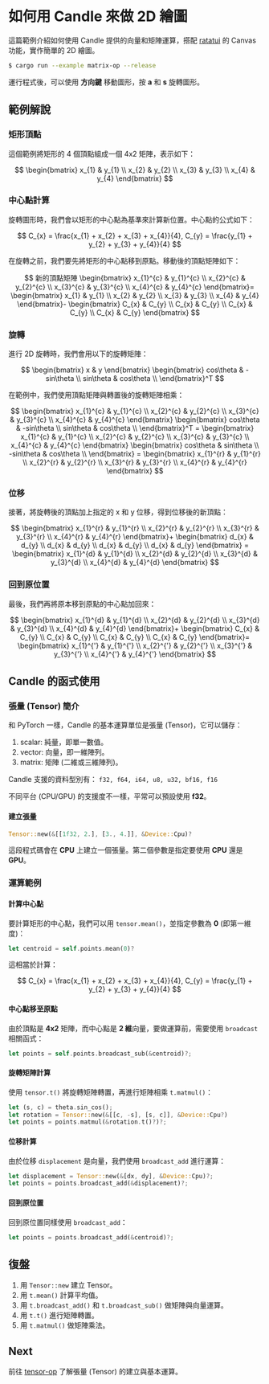 # 如何用 Candle 來做 2D 繪圖

這篇範例介紹如何使用 Candle 提供的向量和矩陣運算，搭配 [ratatui](https://ratatui.rs/) 的 Canvas 功能，實作簡單的 2D 繪圖。

```sh
$ cargo run --example matrix-op --release
```

運行程式後，可以使用 **方向鍵** 移動圖形，按 **a** 和 **s** 旋轉圖形。

## 範例解說

### 矩形頂點

這個範例將矩形的 4 個頂點組成一個 4x2 矩陣，表示如下：

$$
\begin{bmatrix}
x_{1} & y_{1} \\
x_{2} & y_{2} \\
x_{3} & y_{3} \\
x_{4} & y_{4}
\end{bmatrix}
$$

### 中心點計算

旋轉圖形時，我們會以矩形的中心點為基準來計算新位置。中心點的公式如下：

$$
C_{x} = \frac{x_{1} + x_{2} + x_{3} + x_{4}}{4},
C_{y} = \frac{y_{1} + y_{2} + y_{3} + y_{4}}{4}
$$

在旋轉之前，我們要先將矩形的中心點移到原點。移動後的頂點矩陣如下：

$$
新的頂點矩陣 \begin{bmatrix}
x_{1}^{c} & y_{1}^{c} \\
x_{2}^{c} & y_{2}^{c} \\
x_{3}^{c} & y_{3}^{c} \\
x_{4}^{c} & y_{4}^{c}
\end{bmatrix}=
\begin{bmatrix}
x_{1} & y_{1} \\
x_{2} & y_{2} \\
x_{3} & y_{3} \\
x_{4} & y_{4}
\end{bmatrix}-
\begin{bmatrix}
C_{x} & C_{y} \\
C_{x} & C_{y} \\
C_{x} & C_{y} \\
C_{x} & C_{y}
\end{bmatrix}
$$

### 旋轉

進行 2D 旋轉時，我們會用以下的旋轉矩陣：

$$
\begin{bmatrix}
x & y
\end{bmatrix}
\begin{bmatrix}
cos\theta  & -sin\theta  \\
sin\theta & cos\theta \\
\end{bmatrix}^T
$$

在範例中，我們使用頂點矩陣與轉置後的旋轉矩陣相乘：

$$
\begin{bmatrix}
x_{1}^{c} & y_{1}^{c} \\
x_{2}^{c} & y_{2}^{c} \\
x_{3}^{c} & y_{3}^{c} \\
x_{4}^{c} & y_{4}^{c}
\end{bmatrix}
\begin{bmatrix}
cos\theta  & -sin\theta  \\
sin\theta & cos\theta \\
\end{bmatrix}^T =
\begin{bmatrix}
x_{1}^{c} & y_{1}^{c} \\
x_{2}^{c} & y_{2}^{c} \\
x_{3}^{c} & y_{3}^{c} \\
x_{4}^{c} & y_{4}^{c}
\end{bmatrix}
\begin{bmatrix}
cos\theta  & sin\theta  \\
-sin\theta & cos\theta \\
\end{bmatrix} =
\begin{bmatrix}
x_{1}^{r} & y_{1}^{r} \\
x_{2}^{r} & y_{2}^{r} \\
x_{3}^{r} & y_{3}^{r} \\
x_{4}^{r} & y_{4}^{r}
\end{bmatrix}
$$

### 位移

接著，將旋轉後的頂點加上指定的 x 和 y 位移，得到位移後的新頂點：

$$
\begin{bmatrix}
x_{1}^{r} & y_{1}^{r} \\
x_{2}^{r} & y_{2}^{r} \\
x_{3}^{r} & y_{3}^{r} \\
x_{4}^{r} & y_{4}^{r}
\end{bmatrix}+
\begin{bmatrix}
d_{x} & d_{y} \\
d_{x} & d_{y} \\
d_{x} & d_{y} \\
d_{x} & d_{y}
\end{bmatrix} =
\begin{bmatrix}
x_{1}^{d} & y_{1}^{d} \\
x_{2}^{d} & y_{2}^{d} \\
x_{3}^{d} & y_{3}^{d} \\
x_{4}^{d} & y_{4}^{d}
\end{bmatrix}
$$

### 回到原位置

最後，我們再將原本移到原點的中心點加回來：

$$
\begin{bmatrix}
x_{1}^{d} & y_{1}^{d} \\
x_{2}^{d} & y_{2}^{d} \\
x_{3}^{d} & y_{3}^{d} \\
x_{4}^{d} & y_{4}^{d}
\end{bmatrix}+
\begin{bmatrix}
C_{x} & C_{y} \\
C_{x} & C_{y} \\
C_{x} & C_{y} \\
C_{x} & C_{y}
\end{bmatrix}=
\begin{bmatrix}
x_{1}^{'} & y_{1}^{'} \\
x_{2}^{'} & y_{2}^{'} \\
x_{3}^{'} & y_{3}^{'} \\
x_{4}^{'} & y_{4}^{'}
\end{bmatrix}
$$

## Candle 的函式使用

### 張量 (Tensor) 簡介

和 PyTorch 一樣，Candle 的基本運算單位是張量 (Tensor)，它可以儲存：

1. scalar: 純量，即單一數值。
1. vector: 向量，即一維陣列。
1. matrix: 矩陣 (二維或三維陣列)。

Candle 支援的資料型別有：
`f32, f64, i64, u8, u32, bf16, f16`

不同平台 (CPU/GPU) 的支援度不一樣，平常可以預設使用 **f32**。

#### 建立張量

```rust
Tensor::new(&[[1f32, 2.], [3., 4.]], &Device::Cpu)?
```

這段程式碼會在 **CPU** 上建立一個張量。第二個參數是指定要使用 **CPU** 還是 **GPU**。

### 運算範例

#### 計算中心點

要計算矩形的中心點，我們可以用 `tensor.mean()`，並指定參數為 **0** (即第一維度)：

```rust
let centroid = self.points.mean(0)?
```

這相當於計算：

$$
C_{x} = \frac{x_{1} + x_{2} + x_{3} + x_{4}}{4},
C_{y} = \frac{y_{1} + y_{2} + y_{3} + y_{4}}{4}
$$

#### 中心點移至原點

由於頂點是 **4x2** 矩陣，而中心點是 **2 維**向量，要做運算前，需要使用 `broadcast` 相關函式：

```rust
let points = self.points.broadcast_sub(&centroid)?;
```

#### 旋轉矩陣計算

使用 `tensor.t()` 將旋轉矩陣轉置，再進行矩陣相乘 `t.matmul()`：

```rust
let (s, c) = theta.sin_cos();
let rotation = Tensor::new(&[[c, -s], [s, c]], &Device::Cpu?)
let points = points.matmul(&rotation.t()?)?;
```

#### 位移計算

由於位移 `displacement` 是向量，我們使用 `broadcast_add` 進行運算：

```rust
let displacement = Tensor::new(&[dx, dy], &Device::Cpu)?;
let points = points.broadcast_add(&displacement)?;
```

#### 回到原位置

回到原位置同樣使用 `broadcast_add`：

```rust
let points = points.broadcast_add(&centroid)?;
```

## 復盤

1. 用 `Tensor::new` 建立 Tensor。
1. 用 `t.mean()` 計算平均值。
1. 用 `t.broadcast_add()` 和 `t.broadcast_sub()` 做矩陣與向量運算。
1. 用 `t.t()` 進行矩陣轉置。
1. 用 `t.matmul()` 做矩陣乘法。

## Next

前往 [tensor-op](../tensor-op/README.md) 了解張量 (Tensor) 的建立與基本運算。
